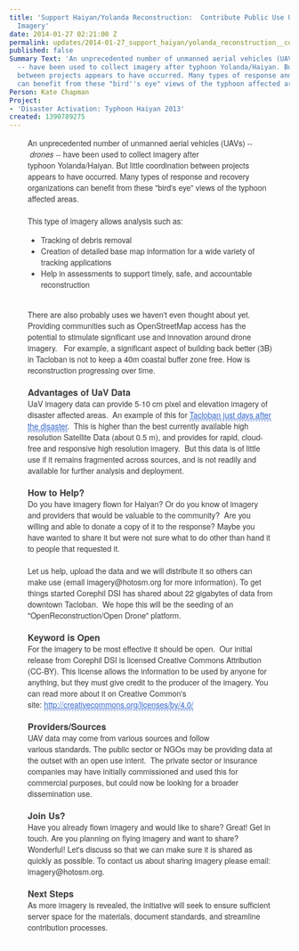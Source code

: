 ```yaml
---
title: 'Support Haiyan/Yolanda Reconstruction:  Contribute Public Use UaV (Drone)
  Imagery'
date: 2014-01-27 02:21:00 Z
permalink: updates/2014-01-27_support_haiyan/yolanda_reconstruction__contribute_public_use_uav_(drone)_imagery
published: false
Summary Text: 'An unprecedented number of unmanned aerial vehicles (UAVs) -- drones
  -- have been used to collect imagery after typhoon Yolanda/Haiyan. But little coordination
  between projects appears to have occurred. Many types of response and recovery organizations
  can benefit from these "bird''s eye" views of the typhoon affected areas. '
Person: Kate Chapman
Project:
- 'Disaster Activation: Typhoon Haiyan 2013'
created: 1390789275
---
```


<div id="magicdomid5" class="ace-line gutter-author-p-10108 emptyGutter" style="padding-right: 30px; padding-left: 29px; -webkit-tap-highlight-color: rgba(0, 0, 0, 0); border-left-width: 4px; border-left-style: solid; border-left-color: #ffffff; opacity: 1; -webkit-transition: opacity 100ms ease-out; transition: opacity 100ms ease-out; color: #3b3a3c; font-family: 'Helvetica Neue', Helvetica, Arial, sans-serif; font-size: 14px; line-height: 20px;"><span class="author-p-102297" style="padding-top: 3px; padding-bottom: 3px; -webkit-tap-highlight-color: rgba(0, 0, 0, 0); cursor: auto;">An</span><span class="author-p-10108" style="padding-top: 3px; padding-bottom: 3px; -webkit-tap-highlight-color: rgba(0, 0, 0, 0); cursor: auto;">&nbsp;unprecedented&nbsp;</span><span class="author-p-11617" style="padding-top: 3px; padding-bottom: 3px; -webkit-tap-highlight-color: rgba(0, 0, 0, 0); cursor: auto;">number</span><span class="author-p-10108" style="padding-top: 3px; padding-bottom: 3px; -webkit-tap-highlight-color: rgba(0, 0, 0, 0); cursor: auto;">&nbsp;of unma</span><span class="author-p-100654" style="padding-top: 3px; padding-bottom: 3px; -webkit-tap-highlight-color: rgba(0, 0, 0, 0); cursor: auto;">nn</span><span class="author-p-10108" style="padding-top: 3px; padding-bottom: 3px; -webkit-tap-highlight-color: rgba(0, 0, 0, 0); cursor: auto;">ed aerial vehicles (UAVs)&nbsp;</span><span class="author-p-102297" style="padding-top: 3px; padding-bottom: 3px; -webkit-tap-highlight-color: rgba(0, 0, 0, 0); cursor: auto;">--&nbsp;</span><span class="author-p-102297 i" style="padding-top: 3px; padding-bottom: 3px; -webkit-tap-highlight-color: rgba(0, 0, 0, 0); cursor: auto;"><em style="-webkit-tap-highlight-color: rgba(0, 0, 0, 0);">drones</em></span><span class="author-p-102297" style="padding-top: 3px; padding-bottom: 3px; -webkit-tap-highlight-color: rgba(0, 0, 0, 0); cursor: auto;">&nbsp;--&nbsp;</span><span class="author-p-10108" style="padding-top: 3px; padding-bottom: 3px; -webkit-tap-highlight-color: rgba(0, 0, 0, 0); cursor: auto;">have been used to collect imagery after typhoon&nbsp;</span><span class="author-p-59703" style="padding-top: 3px; padding-bottom: 3px; -webkit-tap-highlight-color: rgba(0, 0, 0, 0); cursor: auto;">Yolanda/</span><span class="author-p-10108" style="padding-top: 3px; padding-bottom: 3px; -webkit-tap-highlight-color: rgba(0, 0, 0, 0); cursor: auto;">Haiyan.&nbsp;</span><span class="author-p-102297" style="padding-top: 3px; padding-bottom: 3px; -webkit-tap-highlight-color: rgba(0, 0, 0, 0); cursor: auto;">But l</span><span class="author-p-10108" style="padding-top: 3px; padding-bottom: 3px; -webkit-tap-highlight-color: rgba(0, 0, 0, 0); cursor: auto;">ittle coordination between projects appears to have occurred. Many types of response and recovery organizations can benefit from these "bird's eye" views of the typhoon affected areas.&nbsp;</span></div><div id="magicdomid6" class="ace-line longKeep gutter-noauthor" style="padding-right: 30px; padding-left: 29px; -webkit-tap-highlight-color: rgba(0, 0, 0, 0); border-left-width: 4px; border-left-style: solid; border-left-color: #ffffff; opacity: 1; -webkit-transition: opacity 100ms ease-out; transition: opacity 100ms ease-out; color: #3b3a3c; font-family: 'Helvetica Neue', Helvetica, Arial, sans-serif; font-size: 14px; line-height: 20px;">&nbsp;</div><div id="magicdomid7" class="ace-line gutter-author-p-10108 emptyGutter" style="padding-right: 30px; padding-left: 29px; -webkit-tap-highlight-color: rgba(0, 0, 0, 0); border-left-width: 4px; border-left-style: solid; border-left-color: #ffffff; opacity: 1; -webkit-transition: opacity 100ms ease-out; transition: opacity 100ms ease-out; color: #3b3a3c; font-family: 'Helvetica Neue', Helvetica, Arial, sans-serif; font-size: 14px; line-height: 20px;"><span class="author-p-10108" style="padding-top: 3px; padding-bottom: 3px; -webkit-tap-highlight-color: rgba(0, 0, 0, 0); cursor: auto;">This type of imagery allows analysis such as:</span></div><div id="magicdomid9" class="ace-line gutter-author-p-10108 emptyGutter" style="padding-right: 30px; padding-left: 29px; -webkit-tap-highlight-color: rgba(0, 0, 0, 0); border-left-width: 4px; border-left-style: solid; border-left-color: #ffffff; opacity: 1; -webkit-transition: opacity 100ms ease-out; transition: opacity 100ms ease-out; color: #3b3a3c; font-family: 'Helvetica Neue', Helvetica, Arial, sans-serif; font-size: 14px; line-height: 20px;"><ul><li>Tracking of debris removal</li><li><span class="author-p-10108" style="padding-top: 3px; padding-bottom: 3px; -webkit-tap-highlight-color: rgba(0, 0, 0, 0); cursor: auto;">Creation of detailed base map information</span><span class="author-p-102297" style="padding-top: 3px; padding-bottom: 3px; -webkit-tap-highlight-color: rgba(0, 0, 0, 0); cursor: auto;">&nbsp;for a wide variety of tracking applications</span></li><li><span class="author-p-10108" style="padding-top: 3px; padding-bottom: 3px; -webkit-tap-highlight-color: rgba(0, 0, 0, 0); cursor: auto;">Help in assessments</span><span class="author-p-102297" style="padding-top: 3px; padding-bottom: 3px; -webkit-tap-highlight-color: rgba(0, 0, 0, 0); cursor: auto;">&nbsp;to support timely, safe, and accountable reconstruction</span></li></ul></div><div id="magicdomid12" class="ace-line longKeep gutter-noauthor" style="padding-right: 30px; padding-left: 29px; -webkit-tap-highlight-color: rgba(0, 0, 0, 0); border-left-width: 4px; border-left-style: solid; border-left-color: #ffffff; opacity: 1; -webkit-transition: opacity 100ms ease-out; transition: opacity 100ms ease-out; color: #3b3a3c; font-family: 'Helvetica Neue', Helvetica, Arial, sans-serif; font-size: 14px; line-height: 20px;">&nbsp;</div><div id="magicdomid13" class="ace-line gutter-author-p-102297 emptyGutter" style="padding-right: 30px; padding-left: 29px; -webkit-tap-highlight-color: rgba(0, 0, 0, 0); border-left-width: 4px; border-left-style: solid; border-left-color: #ffffff; opacity: 1; -webkit-transition: opacity 100ms ease-out; transition: opacity 100ms ease-out; color: #3b3a3c; font-family: 'Helvetica Neue', Helvetica, Arial, sans-serif; font-size: 14px; line-height: 20px;"><span class="author-p-10108" style="padding-top: 3px; padding-bottom: 3px; -webkit-tap-highlight-color: rgba(0, 0, 0, 0); cursor: auto;">There are also probably uses we haven't even thought about yet.</span><span class="author-p-102297" style="padding-top: 3px; padding-bottom: 3px; -webkit-tap-highlight-color: rgba(0, 0, 0, 0); cursor: auto;">&nbsp; Providing communities such as OpenStreetMap access has the potential to stimulate significant use and innovation around drone imagery.&nbsp;&nbsp; For example, a signif</span><span class="author-p-59703" style="padding-top: 3px; padding-bottom: 3px; -webkit-tap-highlight-color: rgba(0, 0, 0, 0); cursor: auto;">i</span><span class="author-p-102297" style="padding-top: 3px; padding-bottom: 3px; -webkit-tap-highlight-color: rgba(0, 0, 0, 0); cursor: auto;">cant aspect of building back better (3B) in Tacloban is not to keep a 40m coastal buffer zone free.</span><span class="author-p-102297" style="padding-top: 3px; padding-bottom: 3px; -webkit-tap-highlight-color: rgba(0, 0, 0, 0); cursor: auto;">&nbsp;How is reconstruction progressing over time.</span></div><div id="magicdomid14" class="ace-line longKeep gutter-noauthor" style="padding-right: 30px; padding-left: 29px; -webkit-tap-highlight-color: rgba(0, 0, 0, 0); border-left-width: 4px; border-left-style: solid; border-left-color: #ffffff; opacity: 1; -webkit-transition: opacity 100ms ease-out; transition: opacity 100ms ease-out; color: #3b3a3c; font-family: 'Helvetica Neue', Helvetica, Arial, sans-serif; font-size: 14px; line-height: 20px;">&nbsp;</div><div id="magicdomid75" class="ace-line gutter-author-p-102297 emptyGutter toc-entry" style="padding-right: 30px; padding-left: 29px; -webkit-tap-highlight-color: rgba(0, 0, 0, 0); border-left-width: 4px; border-left-style: solid; border-left-color: #ffffff; opacity: 1; -webkit-transition: opacity 100ms ease-out; transition: opacity 100ms ease-out; color: #3b3a3c; font-family: 'Helvetica Neue', Helvetica, Arial, sans-serif; font-size: 14px; line-height: 20px;"><span class="author-p-102297 b" style="padding-top: 3px; padding-bottom: 3px; -webkit-tap-highlight-color: rgba(0, 0, 0, 0); cursor: auto; font-size: 16px;"><strong style="-webkit-tap-highlight-color: rgba(0, 0, 0, 0);">Advantages of&nbsp;</strong></span><span class="author-p-10108 b" style="padding-top: 3px; padding-bottom: 3px; -webkit-tap-highlight-color: rgba(0, 0, 0, 0); cursor: auto; font-size: 16px;"><strong style="-webkit-tap-highlight-color: rgba(0, 0, 0, 0);">UaV</strong></span><span class="author-p-102297 b" style="padding-top: 3px; padding-bottom: 3px; -webkit-tap-highlight-color: rgba(0, 0, 0, 0); cursor: auto; font-size: 16px;"><strong style="-webkit-tap-highlight-color: rgba(0, 0, 0, 0);">&nbsp;Data</strong></span></div><div id="magicdomid85" class="ace-line gutter-author-p-102297 emptyGutter" style="padding-right: 30px; padding-left: 29px; -webkit-tap-highlight-color: rgba(0, 0, 0, 0); border-left-width: 4px; border-left-style: solid; border-left-color: #ffffff; opacity: 1; -webkit-transition: opacity 100ms ease-out; transition: opacity 100ms ease-out; color: #3b3a3c; font-family: 'Helvetica Neue', Helvetica, Arial, sans-serif; font-size: 14px; line-height: 20px;"><span class="author-p-10108" style="padding-top: 3px; padding-bottom: 3px; -webkit-tap-highlight-color: rgba(0, 0, 0, 0); cursor: auto;">UaV&nbsp;</span><span class="author-p-102297" style="padding-top: 3px; padding-bottom: 3px; -webkit-tap-highlight-color: rgba(0, 0, 0, 0); cursor: auto;">imagery data can provide 5-10 cm pixel and elevation imagery of disaster affected areas.&nbsp; An example of this for&nbsp;</span><span class="author-p-102297 attrlink url" style="padding-top: 3px; padding-bottom: 3px; -webkit-tap-highlight-color: rgba(0, 0, 0, 0); cursor: auto;"><a class="attrlink" style="-webkit-tap-highlight-color: rgba(0, 0, 0, 0); color: #3366cc; border-bottom-width: 1px; border-bottom-style: dashed; cursor: pointer !important;" title="https://mapsengine.google.com/05777347155276867190-09507073323105492707-4/mapview/" href="https://mapsengine.google.com/05777347155276867190-09507073323105492707-4/mapview/">Tacloban just days after the disaster</a></span><span class="author-p-102297" style="padding-top: 3px; padding-bottom: 3px; -webkit-tap-highlight-color: rgba(0, 0, 0, 0); cursor: auto;">.&nbsp; This is higher than the best currently available high resolution Satellite Data (about 0.5 m), and provides for rapid, cloud-free and responsive high resolution imagery.&nbsp; But this data is of little use if it remains fragmented across sources, and is not readily and available for further analysis and deployment.</span></div><div id="magicdomid18" class="ace-line longKeep gutter-noauthor" style="padding-right: 30px; padding-left: 29px; -webkit-tap-highlight-color: rgba(0, 0, 0, 0); border-left-width: 4px; border-left-style: solid; border-left-color: #ffffff; opacity: 1; -webkit-transition: opacity 100ms ease-out; transition: opacity 100ms ease-out; color: #3b3a3c; font-family: 'Helvetica Neue', Helvetica, Arial, sans-serif; font-size: 14px; line-height: 20px;">&nbsp;</div><div id="magicdomid19" class="ace-line gutter-author-p-10108 emptyGutter toc-entry" style="padding-right: 30px; padding-left: 29px; -webkit-tap-highlight-color: rgba(0, 0, 0, 0); border-left-width: 4px; border-left-style: solid; border-left-color: #ffffff; opacity: 1; -webkit-transition: opacity 100ms ease-out; transition: opacity 100ms ease-out; color: #3b3a3c; font-family: 'Helvetica Neue', Helvetica, Arial, sans-serif; font-size: 14px; line-height: 20px;"><span class="author-p-10108 b" style="padding-top: 3px; padding-bottom: 3px; -webkit-tap-highlight-color: rgba(0, 0, 0, 0); cursor: auto; font-size: 16px;"><strong style="-webkit-tap-highlight-color: rgba(0, 0, 0, 0);">How to Help?</strong></span></div><div id="magicdomid21" class="ace-line gutter-author-p-10108 emptyGutter" style="padding-right: 30px; padding-left: 29px; -webkit-tap-highlight-color: rgba(0, 0, 0, 0); border-left-width: 4px; border-left-style: solid; border-left-color: #ffffff; opacity: 1; -webkit-transition: opacity 100ms ease-out; transition: opacity 100ms ease-out; color: #3b3a3c; font-family: 'Helvetica Neue', Helvetica, Arial, sans-serif; font-size: 14px; line-height: 20px;"><span class="author-p-10108" style="padding-top: 3px; padding-bottom: 3px; -webkit-tap-highlight-color: rgba(0, 0, 0, 0); cursor: auto;">Do you have imagery flown for Haiyan?&nbsp;</span><span class="author-p-102297" style="padding-top: 3px; padding-bottom: 3px; -webkit-tap-highlight-color: rgba(0, 0, 0, 0); cursor: auto;">Or do you know of imagery and providers that would be valuable to the community?&nbsp;&nbsp;</span><span class="author-p-10108" style="padding-top: 3px; padding-bottom: 3px; -webkit-tap-highlight-color: rgba(0, 0, 0, 0); cursor: auto;">Are you willing and able to donate a copy of it to the response? Maybe you have wanted to share it but were not sure what to do other than hand it to people that requested it.&nbsp;</span></div><div id="magicdomid22" class="ace-line longKeep gutter-noauthor" style="padding-right: 30px; padding-left: 29px; -webkit-tap-highlight-color: rgba(0, 0, 0, 0); border-left-width: 4px; border-left-style: solid; border-left-color: #ffffff; opacity: 1; -webkit-transition: opacity 100ms ease-out; transition: opacity 100ms ease-out; color: #3b3a3c; font-family: 'Helvetica Neue', Helvetica, Arial, sans-serif; font-size: 14px; line-height: 20px;">&nbsp;</div><div id="magicdomid23" class="ace-line gutter-author-p-10108 emptyGutter" style="padding-right: 30px; padding-left: 29px; -webkit-tap-highlight-color: rgba(0, 0, 0, 0); border-left-width: 4px; border-left-style: solid; border-left-color: #ffffff; opacity: 1; -webkit-transition: opacity 100ms ease-out; transition: opacity 100ms ease-out; color: #3b3a3c; font-family: 'Helvetica Neue', Helvetica, Arial, sans-serif; font-size: 14px; line-height: 20px;"><span class="author-p-10108" style="padding-top: 3px; padding-bottom: 3px; -webkit-tap-highlight-color: rgba(0, 0, 0, 0); cursor: auto;">Let us help, upload the data and we will distribute it so others can make use (email imagery@hotosm.org for more information). To get things started Corephil&nbsp;</span><span class="author-p-100654" style="padding-top: 3px; padding-bottom: 3px; -webkit-tap-highlight-color: rgba(0, 0, 0, 0); cursor: auto;">DSI&nbsp;</span><span class="author-p-10108" style="padding-top: 3px; padding-bottom: 3px; -webkit-tap-highlight-color: rgba(0, 0, 0, 0); cursor: auto;">has shared about 22 gigabytes of data from downtown Tacloban</span><span class="author-p-102297" style="padding-top: 3px; padding-bottom: 3px; -webkit-tap-highlight-color: rgba(0, 0, 0, 0); cursor: auto;">.&nbsp; We hope this will be the seeding of an "OpenReconstruction/Open Drone" platform.</span></div><div id="magicdomid24" class="ace-line longKeep gutter-noauthor" style="padding-right: 30px; padding-left: 29px; -webkit-tap-highlight-color: rgba(0, 0, 0, 0); border-left-width: 4px; border-left-style: solid; border-left-color: #ffffff; opacity: 1; -webkit-transition: opacity 100ms ease-out; transition: opacity 100ms ease-out; color: #3b3a3c; font-family: 'Helvetica Neue', Helvetica, Arial, sans-serif; font-size: 14px; line-height: 20px;">&nbsp;</div><div id="magicdomid25" class="ace-line gutter-author-p-10108 emptyGutter toc-entry" style="padding-right: 30px; padding-left: 29px; -webkit-tap-highlight-color: rgba(0, 0, 0, 0); border-left-width: 4px; border-left-style: solid; border-left-color: #ffffff; opacity: 1; -webkit-transition: opacity 100ms ease-out; transition: opacity 100ms ease-out; color: #3b3a3c; font-family: 'Helvetica Neue', Helvetica, Arial, sans-serif; font-size: 14px; line-height: 20px;"><span class="author-p-10108 b" style="padding-top: 3px; padding-bottom: 3px; -webkit-tap-highlight-color: rgba(0, 0, 0, 0); cursor: auto; font-size: 16px;"><strong style="-webkit-tap-highlight-color: rgba(0, 0, 0, 0);">Keyword is Open</strong></span></div><div id="magicdomid26" class="ace-line gutter-author-p-10108 emptyGutter" style="padding-right: 30px; padding-left: 29px; -webkit-tap-highlight-color: rgba(0, 0, 0, 0); border-left-width: 4px; border-left-style: solid; border-left-color: #ffffff; opacity: 1; -webkit-transition: opacity 100ms ease-out; transition: opacity 100ms ease-out; color: #3b3a3c; font-family: 'Helvetica Neue', Helvetica, Arial, sans-serif; font-size: 14px; line-height: 20px;"><span class="author-p-10108" style="padding-top: 3px; padding-bottom: 3px; -webkit-tap-highlight-color: rgba(0, 0, 0, 0); cursor: auto;">For the imagery to be most effective it should be open.&nbsp; Our initial release from Corephil</span><span class="author-p-100654" style="padding-top: 3px; padding-bottom: 3px; -webkit-tap-highlight-color: rgba(0, 0, 0, 0); cursor: auto;">&nbsp;DSI</span><span class="author-p-10108" style="padding-top: 3px; padding-bottom: 3px; -webkit-tap-highlight-color: rgba(0, 0, 0, 0); cursor: auto;">&nbsp;is licensed Creative Commons Attribution (CC-BY). This license allows the information to be used by anyone for anything, but they must give credit to the producer of the imagery. You can read more about it on Creative Common's site:&nbsp;</span><span class="author-p-10108 url" style="padding-top: 3px; padding-bottom: 3px; -webkit-tap-highlight-color: rgba(0, 0, 0, 0); cursor: auto;"><a style="-webkit-tap-highlight-color: rgba(0, 0, 0, 0); color: #3366cc; border-bottom-width: 1px; border-bottom-style: dashed; cursor: pointer !important;" title="http://creativecommons.org/licenses/by/4.0/" href="http://creativecommons.org/licenses/by/4.0/">http://creativecommons.org/licenses/by/4.0/</a></span></div><div id="magicdomid27" class="ace-line longKeep gutter-noauthor" style="padding-right: 30px; padding-left: 29px; -webkit-tap-highlight-color: rgba(0, 0, 0, 0); border-left-width: 4px; border-left-style: solid; border-left-color: #ffffff; opacity: 1; -webkit-transition: opacity 100ms ease-out; transition: opacity 100ms ease-out; color: #3b3a3c; font-family: 'Helvetica Neue', Helvetica, Arial, sans-serif; font-size: 14px; line-height: 20px;">&nbsp;</div><div id="magicdomid28" class="ace-line gutter-author-p-102297 emptyGutter toc-entry" style="padding-right: 30px; padding-left: 29px; -webkit-tap-highlight-color: rgba(0, 0, 0, 0); border-left-width: 4px; border-left-style: solid; border-left-color: #ffffff; opacity: 1; -webkit-transition: opacity 100ms ease-out; transition: opacity 100ms ease-out; color: #3b3a3c; font-family: 'Helvetica Neue', Helvetica, Arial, sans-serif; font-size: 14px; line-height: 20px;"><span class="author-p-102297 b" style="padding-top: 3px; padding-bottom: 3px; -webkit-tap-highlight-color: rgba(0, 0, 0, 0); cursor: auto; font-size: 16px;"><strong style="-webkit-tap-highlight-color: rgba(0, 0, 0, 0);">Providers/Sources</strong></span></div><div id="magicdomid30" class="ace-line gutter-author-p-102297 emptyGutter" style="padding-right: 30px; padding-left: 29px; -webkit-tap-highlight-color: rgba(0, 0, 0, 0); border-left-width: 4px; border-left-style: solid; border-left-color: #ffffff; opacity: 1; -webkit-transition: opacity 100ms ease-out; transition: opacity 100ms ease-out; color: #3b3a3c; font-family: 'Helvetica Neue', Helvetica, Arial, sans-serif; font-size: 14px; line-height: 20px;"><span class="author-p-102297" style="padding-top: 3px; padding-bottom: 3px; -webkit-tap-highlight-color: rgba(0, 0, 0, 0); cursor: auto;">UAV data may&nbsp;</span><span class="author-p-11617" style="padding-top: 3px; padding-bottom: 3px; -webkit-tap-highlight-color: rgba(0, 0, 0, 0); cursor: auto;">come</span><span class="author-p-102297" style="padding-top: 3px; padding-bottom: 3px; -webkit-tap-highlight-color: rgba(0, 0, 0, 0); cursor: auto;">&nbsp;from various sources and</span><span class="author-p-11617" style="padding-top: 3px; padding-bottom: 3px; -webkit-tap-highlight-color: rgba(0, 0, 0, 0); cursor: auto;">&nbsp;follow various</span><span class="author-p-102297" style="padding-top: 3px; padding-bottom: 3px; -webkit-tap-highlight-color: rgba(0, 0, 0, 0); cursor: auto;">&nbsp;standards. The public sector or NGOs may be providing data at the outset with an open use intent.&nbsp; The private sector or insurance companies may have initially commissioned and used this for commer</span><span class="author-p-59703" style="padding-top: 3px; padding-bottom: 3px; -webkit-tap-highlight-color: rgba(0, 0, 0, 0); cursor: auto;">ci</span><span class="author-p-102297" style="padding-top: 3px; padding-bottom: 3px; -webkit-tap-highlight-color: rgba(0, 0, 0, 0); cursor: auto;">al purposes, but could now be looking for a broader dissemination use.</span></div><div id="magicdomid31" class="ace-line longKeep gutter-noauthor" style="padding-right: 30px; padding-left: 29px; -webkit-tap-highlight-color: rgba(0, 0, 0, 0); border-left-width: 4px; border-left-style: solid; border-left-color: #ffffff; opacity: 1; -webkit-transition: opacity 100ms ease-out; transition: opacity 100ms ease-out; color: #3b3a3c; font-family: 'Helvetica Neue', Helvetica, Arial, sans-serif; font-size: 14px; line-height: 20px;">&nbsp;</div><div id="magicdomid32" class="ace-line gutter-author-p-10108 emptyGutter toc-entry" style="padding-right: 30px; padding-left: 29px; -webkit-tap-highlight-color: rgba(0, 0, 0, 0); border-left-width: 4px; border-left-style: solid; border-left-color: #ffffff; opacity: 1; -webkit-transition: opacity 100ms ease-out; transition: opacity 100ms ease-out; color: #3b3a3c; font-family: 'Helvetica Neue', Helvetica, Arial, sans-serif; font-size: 14px; line-height: 20px;"><span class="author-p-10108 b" style="padding-top: 3px; padding-bottom: 3px; -webkit-tap-highlight-color: rgba(0, 0, 0, 0); cursor: auto; font-size: 16px;"><strong style="-webkit-tap-highlight-color: rgba(0, 0, 0, 0);">Join Us?</strong></span></div><div id="magicdomid143" class="ace-line gutter-author-p-10108 emptyGutter" style="padding-right: 30px; padding-left: 29px; -webkit-tap-highlight-color: rgba(0, 0, 0, 0); border-left-width: 4px; border-left-style: solid; border-left-color: #ffffff; opacity: 1; -webkit-transition: opacity 100ms ease-out; transition: opacity 100ms ease-out; color: #3b3a3c; font-family: 'Helvetica Neue', Helvetica, Arial, sans-serif; font-size: 14px; line-height: 20px;"><span class="author-p-10108" style="padding-top: 3px; padding-bottom: 3px; -webkit-tap-highlight-color: rgba(0, 0, 0, 0); cursor: auto;">Have you already flown imagery and would like to share? Great! Get in touch. Are you planning on flying imagery and want to share? Wonderful! Let's discuss so that we can make sure it is shared as quickly as possible. To contact us about sharing imagery please email: imagery@hotosm.org.&nbsp;</span></div><div id="magicdomid35" class="ace-line longKeep gutter-noauthor" style="padding-right: 30px; padding-left: 29px; -webkit-tap-highlight-color: rgba(0, 0, 0, 0); border-left-width: 4px; border-left-style: solid; border-left-color: #ffffff; opacity: 1; -webkit-transition: opacity 100ms ease-out; transition: opacity 100ms ease-out; color: #3b3a3c; font-family: 'Helvetica Neue', Helvetica, Arial, sans-serif; font-size: 14px; line-height: 20px;">&nbsp;</div><div id="magicdomid36" class="ace-line gutter-author-p-102297 emptyGutter toc-entry" style="padding-right: 30px; padding-left: 29px; -webkit-tap-highlight-color: rgba(0, 0, 0, 0); border-left-width: 4px; border-left-style: solid; border-left-color: #ffffff; opacity: 1; -webkit-transition: opacity 100ms ease-out; transition: opacity 100ms ease-out; color: #3b3a3c; font-family: 'Helvetica Neue', Helvetica, Arial, sans-serif; font-size: 14px; line-height: 20px;"><span class="author-p-102297 b" style="padding-top: 3px; padding-bottom: 3px; -webkit-tap-highlight-color: rgba(0, 0, 0, 0); cursor: auto; font-size: 16px;"><strong style="-webkit-tap-highlight-color: rgba(0, 0, 0, 0);">Next Steps</strong></span></div><div id="magicdomid38" class="ace-line gutter-author-p-102297 emptyGutter" style="padding-right: 30px; padding-left: 29px; -webkit-tap-highlight-color: rgba(0, 0, 0, 0); border-left-width: 4px; border-left-style: solid; border-left-color: #ffffff; opacity: 1; -webkit-transition: opacity 100ms ease-out; transition: opacity 100ms ease-out; color: #3b3a3c; font-family: 'Helvetica Neue', Helvetica, Arial, sans-serif; font-size: 14px; line-height: 20px;"><span class="author-p-102297" style="padding-top: 3px; padding-bottom: 3px; -webkit-tap-highlight-color: rgba(0, 0, 0, 0); cursor: auto;">As more imagery is revealed, the initiative will seek to ensure sufficient server space for the materials, document standards, and streamline contribution processes.</span></div><div id="magicdomid39" class="ace-line longKeep gutter-noauthor" style="padding-right: 30px; padding-left: 29px; -webkit-tap-highlight-color: rgba(0, 0, 0, 0); border-left-width: 4px; border-left-style: solid; border-left-color: #ffffff; opacity: 1; -webkit-transition: opacity 100ms ease-out; transition: opacity 100ms ease-out; color: #3b3a3c; font-family: 'Helvetica Neue', Helvetica, Arial, sans-serif; font-size: 14px; line-height: 20px;">&nbsp;</div>
